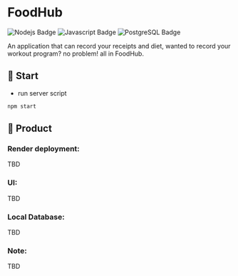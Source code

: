 # FoodHub

<p>
  <img alt="Nodejs Badge" longdesc="Supports Expo iOS" src="https://img.shields.io/badge/Node%20js-339933?style=for-the-badge&logo=nodedotjs&logoColor=white" />

  <img alt="Javascript Badge" longdesc="Supports Expo iOS" src="https://img.shields.io/badge/JavaScript-323330?style=for-the-badge&logo=javascript&logoColor=F7DF1E" />

  <img alt="PostgreSQL Badge" longdesc="Supports Expo iOS" src="https://img.shields.io/badge/PostgreSQL-316192?style=for-the-badge&logo=postgresql&logoColor=white" />
   
</p>

An application that can record your receipts and diet, wanted to record your workout program? no problem! all in FoodHub.

## 🚀 Start

- run server script

```sh
npm start
```

## 📝 Product

### Render deployment:

TBD

### UI:

TBD

### Local Database:

TBD

### Note:

TBD
